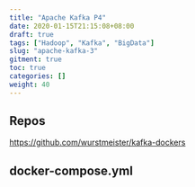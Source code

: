 ```yaml
---
title: "Apache Kafka P4"
date: 2020-01-15T21:15:08+08:00
draft: true
tags: ["Hadoop", "Kafka", "BigData"]
slug: "apache-kafka-3"
gitment: true
toc: true
categories: []
weight: 40
---
```


## Repos

<https://github.com/wurstmeister/kafka-dockers>

## docker-compose.yml

